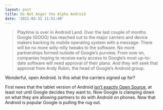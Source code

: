 ```yaml
---
layout: post
title: Do Not Anger the Alpha Android
date: '2011-03-31 11:51:40'
---
```


> Playtime is over in Android Land. Over the last couple of months Google (GOOG) has reached out to the major carriers and device makers backing its mobile operating system with a message: There will be no more willy-nilly tweaks to the software. No more partnerships formed outside of Google’s purview. From now on, companies hoping to receive early access to Google’s most up-to-date software will need approval of their plans. And they will seek that approval from Andy Rubin, the head of Google’s Android group.

Wonderful, open Android. Is this what the carriers signed up for?

First news that the tablet version of Android [isn’t exactly Open Source](http://www.businessweek.com/technology/content/mar2011/tc20110324_269784.htm), at least not until Google decides they want to. Now Google is clamping down on what they are allowing partners to do with Android on phones. Now that Android is popular Google is pulling the rug out.

<!--kg-card-end: markdown-->